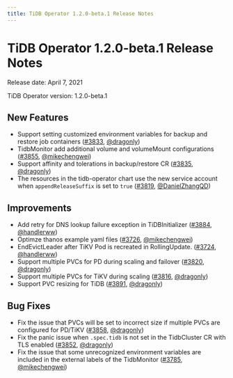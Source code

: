 ```yaml
---
title: TiDB Operator 1.2.0-beta.1 Release Notes
---
```


# TiDB Operator 1.2.0-beta.1 Release Notes

Release date: April 7, 2021

TiDB Operator version: 1.2.0-beta.1

## New Features

- Support setting customized environment variables for backup and restore job containers ([#3833](https://github.com/pingcap/tidb-operator/pull/3833), [@dragonly](https://github.com/dragonly))
- TidbMonitor add additional volume and volumeMount configurations ([#3855](https://github.com/pingcap/tidb-operator/pull/3855), [@mikechengwei](https://github.com/mikechengwei))
- Support affinity and tolerations in backup/restore CR ([#3835](https://github.com/pingcap/tidb-operator/pull/3835), [@dragonly](https://github.com/dragonly))
- The resources in the tidb-operator chart use the new service account when `appendReleaseSuffix` is set to `true` ([#3819](https://github.com/pingcap/tidb-operator/pull/3819), [@DanielZhangQD](https://github.com/DanielZhangQD))

## Improvements

- Add retry for DNS lookup failure exception in TiDBInitializer ([#3884](https://github.com/pingcap/tidb-operator/pull/3884), [@handlerww](https://github.com/handlerww))
- Optimze thanos example yaml files ([#3726](https://github.com/pingcap/tidb-operator/pull/3726), [@mikechengwei](https://github.com/mikechengwei))
- EndEvictLeader after TiKV Pod is recreated in RollingUpdate. ([#3724](https://github.com/pingcap/tidb-operator/pull/3724), [@handlerww](https://github.com/handlerww))
- Support multiple PVCs for PD during scaling and failover ([#3820](https://github.com/pingcap/tidb-operator/pull/3820), [@dragonly](https://github.com/dragonly))
- Support multiple PVCs for TiKV during scaling ([#3816](https://github.com/pingcap/tidb-operator/pull/3816), [@dragonly](https://github.com/dragonly))
- Support PVC resizing for TiDB ([#3891](https://github.com/pingcap/tidb-operator/pull/3891), [@dragonly](https://github.com/dragonly))

## Bug Fixes

- Fix the issue that PVCs will be set to incorrect size if multiple PVCs are configured for PD/TiKV ([#3858](https://github.com/pingcap/tidb-operator/pull/3858), [@dragonly](https://github.com/dragonly))
- Fix the panic issue when `.spec.tidb` is not set in the TidbCluster CR with TLS enabled ([#3852](https://github.com/pingcap/tidb-operator/pull/3852), [@dragonly](https://github.com/dragonly))
- Fix the issue that some unrecognized environment variables are included in the external labels of the TidbMonitor ([#3785](https://github.com/pingcap/tidb-operator/pull/3785), [@mikechengwei](https://github.com/mikechengwei))
